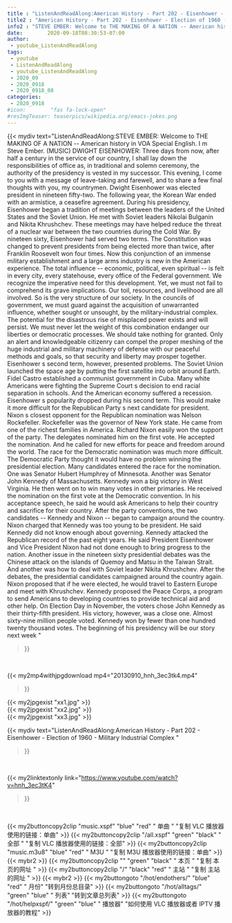 ```yaml
---
title : "ListenAndReadAlong:American History - Part 202 - Eisenhower - Election of 1960 - Military Industrial Complex "
title2 : "American History - Part 202 - Eisenhower - Election of 1960 - Military Industrial Complex "
info2 : "STEVE EMBER: Welcome to THE MAKING OF A NATION -- American history in VOA Special English. I m Steve Ember. (MUSIC) DWIGHT EISENHOWER:  Three days from now, after half a century in the service of our country, I shall lay down the responsibilities of office as, in traditional and solemn ceremony, the authority of the presidency is vested in my successor. This evening, I come to you with a message of leave-taking and farewell, and to share a few final thoughts with you, my countrymen.  Dwight Eisenhower was elected president in nineteen fifty-two. The following year, the Korean War ended with an armistice, a ceasefire agreement.  During his presidency, Eisenhower began a tradition of meetings between the leaders of the United States and the Soviet Union. He met with Soviet leaders Nikolai Bulganin and Nikita Khrushchev. These meetings may have helped reduce the threat of a nuclear war between the two countries during the Cold War. By nineteen sixty, Eisenhower had served two terms. The Constitution was changed to prevent presidents from being elected more than twice, after Franklin Roosevelt won four times.  Now this conjunction of an immense military establishment and a large arms industry is new in the American experience. The total influence -- economic, political, even spiritual -- is felt in every city, every statehouse, every office of the Federal government. We recognize the imperative need for this development. Yet, we must not fail to comprehend its grave implications. Our toil, resources, and livelihood are all involved. So is the very structure of our society.  In the councils of government, we must guard against the acquisition of unwarranted influence, whether sought or unsought, by the military-industrial complex. The potential for the disastrous rise of misplaced power exists and will persist. We must never let the weight of this combination endanger our liberties or democratic processes. We should take nothing for granted. Only an alert and knowledgeable citizenry can compel the proper meshing of the huge industrial and military machinery of defense with our peaceful methods and goals, so that security and liberty may prosper together.  Eisenhower s second term, however, presented problems. The Soviet Union launched the space age by putting the first satellite into orbit around Earth. Fidel Castro established a communist government in Cuba. Many white Americans were fighting the Supreme Court s decision to end racial separation in schools. And the American economy suffered a recession. Eisenhower s popularity dropped during his second term. This would make it more difficult for the Republican Party s next candidate for president. Nixon s closest opponent for the Republican nomination was Nelson Rockefeller. Rockefeller was the governor of New York state. He came from one of the richest families in America. Richard Nixon easily won the support of the party. The delegates nominated him on the first vote. He accepted the nomination. And he called for new efforts for peace and freedom around the world. The race for the Democratic nomination was much more difficult. The Democratic Party thought it would have no problem winning the presidential election. Many candidates entered the race for the nomination. One was Senator Hubert Humphrey of Minnesota. Another was Senator John Kennedy of Massachusetts. Kennedy won a big victory in West Virginia. He then went on to win many votes in other primaries. He received the nomination on the first vote at the Democratic convention. In his acceptance speech, he said he would ask Americans to help their country and sacrifice for their country. After the party conventions, the two candidates -- Kennedy and Nixon -- began to campaign around the country. Nixon charged that Kennedy was too young to be president. He said Kennedy did not know enough about governing. Kennedy attacked the Republican record of the past eight years. He said President Eisenhower and Vice President Nixon had not done enough to bring progress to the nation.  Another issue in the nineteen sixty presidential debates was the Chinese attack on the islands of Quemoy and Matsu in the Taiwan Strait. And another was how to deal with Soviet leader Nikita Khrushchev. After the debates, the presidential candidates campaigned around the country again. Nixon proposed that if he were elected, he would travel to Eastern Europe and meet with Khrushchev. Kennedy proposed the Peace Corps, a program to send Americans to developing countries to provide technical aid and other help. On Election Day in November, the voters chose John Kennedy as their thirty-fifth president. His victory, however, was a close one. Almost sixty-nine million people voted. Kennedy won by fewer than one hundred twenty thousand votes. The beginning of his presidency will be our story next week "
date:        2020-09-18T08:30:53-07:00
author:
 - youtube_ListenAndReadAlong
tags:
 - youtube
 - ListenAndReadAlong
 - youtube_ListenAndReadAlong
 - 2020_09
 - 2020_0918
 - 2020_0918_08
categories:
 - 2020_0918
#icon:        "fas fa-lock-open"
#resImgTeaser: teaserpics/wikipedia.org/emacs-jokes.png
---
```


{{< mydiv text="ListenAndReadAlong:STEVE EMBER: Welcome to THE MAKING OF A NATION -- American history in VOA Special English. I m Steve Ember. (MUSIC) DWIGHT EISENHOWER:  Three days from now, after half a century in the service of our country, I shall lay down the responsibilities of office as, in traditional and solemn ceremony, the authority of the presidency is vested in my successor. This evening, I come to you with a message of leave-taking and farewell, and to share a few final thoughts with you, my countrymen.  Dwight Eisenhower was elected president in nineteen fifty-two. The following year, the Korean War ended with an armistice, a ceasefire agreement.  During his presidency, Eisenhower began a tradition of meetings between the leaders of the United States and the Soviet Union. He met with Soviet leaders Nikolai Bulganin and Nikita Khrushchev. These meetings may have helped reduce the threat of a nuclear war between the two countries during the Cold War. By nineteen sixty, Eisenhower had served two terms. The Constitution was changed to prevent presidents from being elected more than twice, after Franklin Roosevelt won four times.  Now this conjunction of an immense military establishment and a large arms industry is new in the American experience. The total influence -- economic, political, even spiritual -- is felt in every city, every statehouse, every office of the Federal government. We recognize the imperative need for this development. Yet, we must not fail to comprehend its grave implications. Our toil, resources, and livelihood are all involved. So is the very structure of our society.  In the councils of government, we must guard against the acquisition of unwarranted influence, whether sought or unsought, by the military-industrial complex. The potential for the disastrous rise of misplaced power exists and will persist. We must never let the weight of this combination endanger our liberties or democratic processes. We should take nothing for granted. Only an alert and knowledgeable citizenry can compel the proper meshing of the huge industrial and military machinery of defense with our peaceful methods and goals, so that security and liberty may prosper together.  Eisenhower s second term, however, presented problems. The Soviet Union launched the space age by putting the first satellite into orbit around Earth. Fidel Castro established a communist government in Cuba. Many white Americans were fighting the Supreme Court s decision to end racial separation in schools. And the American economy suffered a recession. Eisenhower s popularity dropped during his second term. This would make it more difficult for the Republican Party s next candidate for president. Nixon s closest opponent for the Republican nomination was Nelson Rockefeller. Rockefeller was the governor of New York state. He came from one of the richest families in America. Richard Nixon easily won the support of the party. The delegates nominated him on the first vote. He accepted the nomination. And he called for new efforts for peace and freedom around the world. The race for the Democratic nomination was much more difficult. The Democratic Party thought it would have no problem winning the presidential election. Many candidates entered the race for the nomination. One was Senator Hubert Humphrey of Minnesota. Another was Senator John Kennedy of Massachusetts. Kennedy won a big victory in West Virginia. He then went on to win many votes in other primaries. He received the nomination on the first vote at the Democratic convention. In his acceptance speech, he said he would ask Americans to help their country and sacrifice for their country. After the party conventions, the two candidates -- Kennedy and Nixon -- began to campaign around the country. Nixon charged that Kennedy was too young to be president. He said Kennedy did not know enough about governing. Kennedy attacked the Republican record of the past eight years. He said President Eisenhower and Vice President Nixon had not done enough to bring progress to the nation.  Another issue in the nineteen sixty presidential debates was the Chinese attack on the islands of Quemoy and Matsu in the Taiwan Strait. And another was how to deal with Soviet leader Nikita Khrushchev. After the debates, the presidential candidates campaigned around the country again. Nixon proposed that if he were elected, he would travel to Eastern Europe and meet with Khrushchev. Kennedy proposed the Peace Corps, a program to send Americans to developing countries to provide technical aid and other help. On Election Day in November, the voters chose John Kennedy as their thirty-fifth president. His victory, however, was a close one. Almost sixty-nine million people voted. Kennedy won by fewer than one hundred twenty thousand votes. The beginning of his presidency will be our story next week "
>}}
<br>


{{< my2mp4withjpgdownload mp4="20130910_hnh_3ec3tk4.mp4"
>}}

{{< my2jpgexist "xx1.jpg" >}}<br>
{{< my2jpgexist "xx2.jpg" >}}<br>
{{< my2jpgexist "xx3.jpg" >}}<br>



{{< mydiv text="ListenAndReadAlong:American History - Part 202 - Eisenhower - Election of 1960 - Military Industrial Complex "
>}}
<br>

{{< my2linktextonly link="https://www.youtube.com/watch?v=hnh_3ec3tK4"
>}}


<br>

{{< my2buttoncopy2clip "music.xspf"        "blue"   "red"    " 单曲 "  "复制 VLC 播放器使用的链接：单曲" >}} {{< my2buttoncopy2clip "/all.xspf"         "green"  "black"  " 全部 "  "复制 VLC 播放器使用的链接：全部" >}} {{< my2buttoncopy2clip "music.m3u8"        "blue"   "red"    " M3U  "    "复制 M3U 播放器使用的链接：单曲" >}} {{< mybr2 >}} {{< my2buttoncopy2clip ""                  "green"  "black"  " 本页 "    "复制 本页的网址 " >}} {{< my2buttoncopy2clip "/"                 "black"  "red"    " 主站 "    "复制 主站的网址 " >}} {{< mybr2 >}} {{< my2buttongoto      "/hot/endothers/"   "blue"   "red"    " 月份"   "转到月份总目录" >}} {{< my2buttongoto      "/hot/alltags/"     "green"  "blue"   " 列表"   "转到文章总列表" >}} {{< my2buttongoto      "/hot/helpxspf/"    "green"  "blue"   " 播放器" "如何使用 VLC 播放器或者 IPTV 播放器的教程" >}} 
